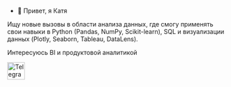 - 👋 Привет, я Катя 

Ищу новые вызовы в области анализа данных, 
где смогу применять свои навыки в Python (Pandas, NumPy, Scikit-learn), 
SQL и визуализации данных (Plotly, Seaborn, Tableau, DataLens).

Интересуюсь BI и продуктовой аналитикой

<div id="badges">
  <a href="https://t.me/kachanea">
    <img src=https://avatars.mds.yandex.net/i?id=ee220d96aa96df9eb6c0d046e507ee984a077a34-10868190-images-thumbs&n=13 alt="Telegram" width="40"/>
  </a>
</div>
